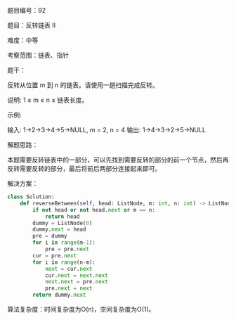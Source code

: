 题目编号：92

题目：反转链表 II

难度：中等

考察范围：链表、指针

题干：

反转从位置 m 到 n 的链表。请使用一趟扫描完成反转。

说明:
1 ≤ m ≤ n ≤ 链表长度。

示例:

输入: 1->2->3->4->5->NULL, m = 2, n = 4
输出: 1->4->3->2->5->NULL

解题思路：

本题需要反转链表中的一部分，可以先找到需要反转的部分的前一个节点，然后再反转需要反转的部分，最后将前后两部分连接起来即可。

解决方案：

```python
class Solution:
    def reverseBetween(self, head: ListNode, m: int, n: int) -> ListNode:
        if not head or not head.next or m == n:
            return head
        dummy = ListNode(0)
        dummy.next = head
        pre = dummy
        for i in range(m-1):
            pre = pre.next
        cur = pre.next
        for i in range(n-m):
            next = cur.next
            cur.next = next.next
            next.next = pre.next
            pre.next = next
        return dummy.next
```

算法复杂度：时间复杂度为O(n)，空间复杂度为O(1)。